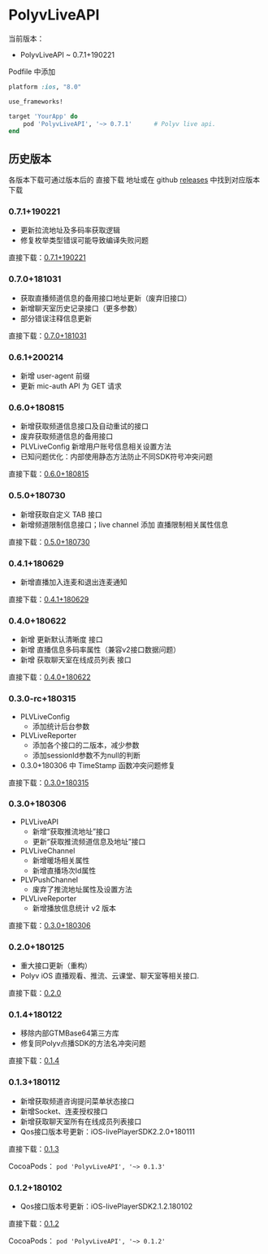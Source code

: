 # PolyvLiveAPI

当前版本：

- PolyvLiveAPI ~ 0.7.1+190221

Podfile 中添加

```ruby
platform :ios, "8.0"

use_frameworks!

target 'YourApp' do
    pod 'PolyvLiveAPI', '~> 0.7.1'      # Polyv live api.
end
```

## 历史版本

  各版本下载可通过版本后的 直接下载 地址或在 github [releases](https://github.com/polyv/PolyvLiveAPI/releases) 中找到对应版本下载

### 0.7.1+190221

  - 更新拉流地址及多码率获取逻辑
  - 修复枚举类型错误可能导致编译失败问题

  直接下载：[0.7.1+190221](http://repo.polyv.net/ios/download/liveAPI/PLVLiveAPI_0.7.1+190221.zip)

### 0.7.0+181031

  - 获取直播频道信息的备用接口地址更新（废弃旧接口）
  - 新增聊天室历史记录接口（更多参数）
  - 部分错误注释信息更新

  直接下载：[0.7.0+181031](http://repo.polyv.net/ios/download/liveAPI/PLVLiveAPI_0.7.0+181031.zip)

### 0.6.1+200214

  - 新增 user-agent 前缀
  - 更新 mic-auth API 为  GET 请求

### 0.6.0+180815

  - 新增获取频道信息接口及自动重试的接口
  - 废弃获取频道信息的备用接口
  - PLVLiveConfig 新增用户账号信息相关设置方法
  - 已知问题优化：内部使用静态方法防止不同SDK符号冲突问题

  直接下载：[0.6.0+180815](http://repo.polyv.net/ios/download/liveAPI/PLVLiveAPI_0.6.0+180815.zip)

### 0.5.0+180730

  - 新增获取自定义 TAB 接口
  - 新增频道限制信息接口；live channel 添加 直播限制相关属性信息

  直接下载：[0.5.0+180730](http://repo.polyv.net/ios/download/liveAPI/PLVLiveAPI_0.5.0+180730.zip)

### 0.4.1+180629

  - 新增直播加入连麦和退出连麦通知

  直接下载：[0.4.1+180629](http://repo.polyv.net/ios/download/liveAPI/PLVLiveAPI_0.4.1+180629.zip)

### 0.4.0+180622

  - 新增 更新默认清晰度 接口 
  - 新增 直播信息多码率属性（兼容v2接口数据问题） 
  - 新增 获取聊天室在线成员列表 接口

  直接下载：[0.4.0+180622](http://repo.polyv.net/ios/download/liveAPI/PLVLiveAPI_0.4.0+180622.zip)

### 0.3.0-rc+180315

  - PLVLiveConfig
    - 添加统计后台参数
  - PLVLiveReporter
    - 添加各个接口的二版本，减少参数
    - 添加sessionId参数不为null的判断
  - 0.3.0+180306 中 TimeStamp 函数冲突问题修复

  直接下载：[0.3.0+180315](http://repo.polyv.net/ios/download/liveAPI/PLVLiveAPI.framework_0.3.0+180315.zip)

### 0.3.0+180306

  - PLVLiveAPI
    - 新增“获取推流地址”接口
    - 更新“获取推流频道信息及地址”接口
  - PLVLiveChannel
    - 新增暖场相关属性
    - 新增直播场次Id属性
  - PLVPushChannel
    - 废弃了推流地址属性及设置方法
  - PLVLiveReporter
    - 新增播放信息统计 v2 版本
    
  直接下载：[0.3.0+180306](http://repo.polyv.net/ios/download/liveAPI/PLVLiveAPI.framework_0.3.0+180306.zip)

### 0.2.0+180125

  - 重大接口更新（重构）
  - Polyv iOS 直播观看、推流、云课堂、聊天室等相关接口.

  直接下载：[0.2.0](http://repo.polyv.net/ios/download/liveAPI/0.2.0/PLVLiveAPI.framework.zip)

### 0.1.4+180122

  - 移除内部GTMBase64第三方库
  - 修复同Polyv点播SDK的方法名冲突问题

  直接下载：[0.1.4](http://repo.polyv.net/ios/download/liveAPI/0.1.4/PLVLiveAPI.framework.zip)

### 0.1.3+180112

  - 新增获取频道咨询提问菜单状态接口
  - 新增Socket、连麦授权接口
  - 新增获取聊天室所有在线成员列表接口
  - Qos接口版本号更新：iOS-livePlayerSDK2.2.0+180111

  直接下载：[0.1.3](http://repo.polyv.net/ios/download/liveAPI/0.1.3/PLVLiveAPI.framework.zip)

  CocoaPods： `pod 'PolyvLiveAPI', '~> 0.1.3'`

### 0.1.2+180102

  - Qos接口版本号更新：iOS-livePlayerSDK2.1.2.180102

  直接下载：[0.1.2](http://repo.polyv.net/ios/download/liveAPI/0.1.2/PLVLiveAPI.framework.zip)

  CocoaPods： `pod 'PolyvLiveAPI', '~> 0.1.2'`
